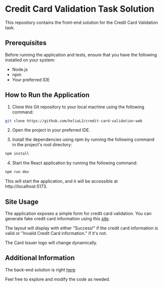 # Credit Card Validation Task Solution
This repository contains the front-end solution for the Credit Card Validation task.

## Prerequisites
Before running the application and tests, ensure that you have the following installed on your system:

- Node.js
- npm
- Your preferred IDE

## How to Run the Application
1. Clone this Git repository to your local machine using the following command:
```bash
git clone https://github.com/helioLJ/credit-card-validation-web
```
2. Open the project in your preferred IDE.

3. Install the dependencies using npm by running the following command in the project's root directory:

```bash
npm install
```
4. Start the React application by running the following command:

```bash
npm run dev
```

This will start the application, and it will be accessible at http://localhost:5173.

## Site Usage
The application exposes a simple form for credit card validation. You can generate fake credit card information using this [site](https://www.creditcardvalidator.org/generator).

The layout will display with either "Success!" if the credit card information is valid or "Invalid Credit Card information." if it's not.

The Card Issuer logo will change dynamically.

## Additional Information

The back-end solution is right [here](https://github.com/helioLJ/credit-card-validation-api) 

Feel free to explore and modify the code as needed.
